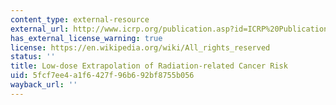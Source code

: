 ```yaml
---
content_type: external-resource
external_url: http://www.icrp.org/publication.asp?id=ICRP%20Publication%2099
has_external_license_warning: true
license: https://en.wikipedia.org/wiki/All_rights_reserved
status: ''
title: Low-dose Extrapolation of Radiation-related Cancer Risk
uid: 5fcf7ee4-a1f6-427f-96b6-92bf8755b056
wayback_url: ''
---
```

